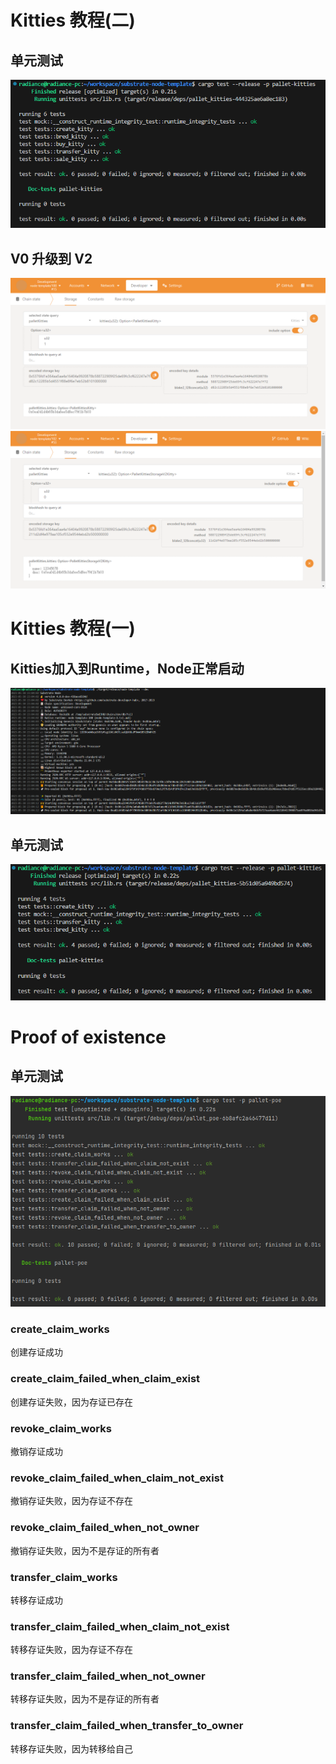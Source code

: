 
# Kitties 教程(二)

## 单元测试
![kitties tests jpg](./homework/kitties_2/tests.jpg)

## V0 升级到 V2
![kitties tests jpg](./homework/kitties_2/v0_v2/v0.jpg)
![kitties tests jpg](./homework/kitties_2/v0_v2/v2.jpg)

# Kitties 教程(一)

## Kitties加入到Runtime，Node正常启动
![kitties node jpg](./homework/kitties/node.jpg)

## 单元测试
![kitties tests jpg](./homework/kitties/tests.jpg)

# Proof of existence

## 单元测试
![poe tests png](./homework/poe/tests.png)

### create_claim_works
创建存证成功

### create_claim_failed_when_claim_exist
创建存证失败，因为存证已存在

### revoke_claim_works
撤销存证成功

### revoke_claim_failed_when_claim_not_exist
撤销存证失败，因为存证不存在

### revoke_claim_failed_when_not_owner
撤销存证失败，因为不是存证的所有者

### transfer_claim_works
转移存证成功

### transfer_claim_failed_when_claim_not_exist
转移存证失败，因为存证不存在

### transfer_claim_failed_when_not_owner
转移存证失败，因为不是存证的所有者

### transfer_claim_failed_when_transfer_to_owner
转移存证失败，因为转移给自己
